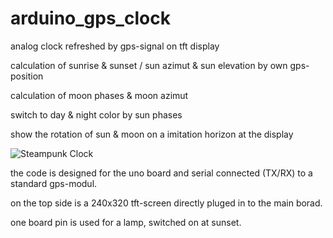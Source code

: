 # arduino_gps_clock

analog clock refreshed by gps-signal on tft display

calculation of sunrise & sunset / sun azimut & sun elevation by own gps-position

calculation of moon phases & moon azimut

switch to day & night color by sun phases

show the rotation of sun & moon on a imitation horizon at the display

![Steampunk Clock](https://github.com/mobifu1/arduino_gps_clock/blob/master/steampunk%20clock-1.jpg "Steampunk Clock")

the code is designed for the uno board and serial connected (TX/RX) to a standard gps-modul.

on the top side is a 240x320 tft-screen directly pluged in to the main borad.

one board pin is used for a lamp, switched on at sunset.
